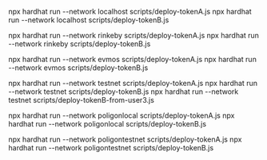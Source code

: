 npx hardhat run --network localhost scripts/deploy-tokenA.js
npx hardhat run --network localhost scripts/deploy-tokenB.js

npx hardhat run --network rinkeby scripts/deploy-tokenA.js
npx hardhat run --network rinkeby scripts/deploy-tokenB.js

npx hardhat run --network evmos scripts/deploy-tokenA.js
npx hardhat run --network evmos scripts/deploy-tokenB.js

npx hardhat run --network testnet scripts/deploy-tokenA.js
npx hardhat run --network testnet scripts/deploy-tokenB.js
npx hardhat run --network testnet scripts/deploy-tokenB-from-user3.js

npx hardhat run --network poligonlocal scripts/deploy-tokenA.js
npx hardhat run --network poligonlocal scripts/deploy-tokenB.js

npx hardhat run --network poligontestnet scripts/deploy-tokenA.js
npx hardhat run --network poligontestnet scripts/deploy-tokenB.js

